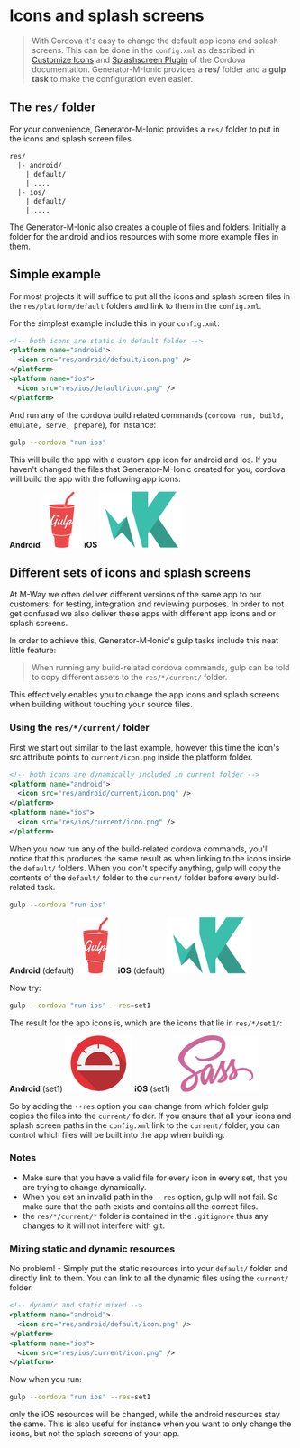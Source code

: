 # Icons and splash screens

> With Cordova it's easy to change the default app icons and splash screens. This can be done in the `config.xml` as described in [Customize Icons](http://cordova.apache.org/docs/en/latest/config_ref/images.html) and [Splashscreen Plugin](http://cordova.apache.org/docs/en/latest/cordova-plugin-splashscreen/index.html) of the Cordova documentation. Generator-M-Ionic provides a **res/** folder and a **gulp task** to make the configuration even easier.

## The `res/` folder
For your convenience, Generator-M-Ionic provides a `res/` folder to put in the icons and splash screen files.

```
res/
  |- android/
    | default/
    | ....
  |- ios/
    | default/
    | ....
```

The Generator-M-Ionic also creates a couple of files and folders. Initially a folder for the android and ios resources with some more example files in them.

## Simple example
For most projects it will suffice to put all the icons and splash screen files in the `res/platform/default` folders and link to them in the `config.xml`.

For the simplest example include this in your `config.xml`:

```xml
<!-- both icons are static in default folder -->
<platform name="android">
  <icon src="res/android/default/icon.png" />
</platform>
<platform name="ios">
  <icon src="res/ios/default/icon.png" />
</platform>
```
And run any of the cordova build related commands (`cordova run, build, emulate, serve, prepare`), for instance:

```sh
gulp --cordova "run ios"
```

This will build the app with a custom app icon for android and ios. If you haven't changed the files that Generator-M-Ionic created for you, cordova will build the app with the following app icons:

**Android**
<img height="100px" src="../../generators/app/templates/res/android/default/icon.png" />
**iOS**
<img height="100px" src="../../generators/app/templates/res/ios/default/icon.png" />


## Different sets of icons and splash screens
At M-Way we often deliver different versions of the same app to our customers: for testing, integration and reviewing purposes. In order to not get confused we also deliver these apps with different app icons and or splash screens.

In order to achieve this, Generator-M-Ionic's gulp tasks include this neat little feature:

> When running any build-related cordova commands, gulp can be told to copy different assets to the `res/*/current/` folder.

This effectively enables you to change the app icons and splash screens when building without touching your source files.

### Using the `res/*/current/` folder
First we start out similar to the last example, however this time the icon's src attribute points to `current/icon.png` inside the platform folder.

```xml
<!-- both icons are dynamically included in current folder -->
<platform name="android">
  <icon src="res/android/current/icon.png" />
</platform>
<platform name="ios">
  <icon src="res/ios/current/icon.png" />
</platform>
```

When you now run any of the build-related cordova commands, you'll notice that this produces the same result as when linking to the icons inside the `default/` folders. When you don't specify anything, gulp will copy the contents of the `default/` folder to the `current/` folder before every build-related task.
```sh
gulp --cordova "run ios"
```
**Android** (default)
<img height="100px" src="../../generators/app/templates/res/android/default/icon.png" />
**iOS** (default)
<img height="100px" src="../../generators/app/templates/res/ios/default/icon.png" />

Now try:
```sh
gulp --cordova "run ios" --res=set1
```

The result for the app icons is, which are the icons that lie in `res/*/set1/`:

**Android** (set1)
<img height="100px" src="../../generators/app/templates/res/android/set1/icon.png" />
**iOS** (set1)
<img height="100px" src="../../generators/app/templates/res/ios/set1/icon.png" />

So by adding the `--res` option you can change from which folder gulp copies the files into the `current/` folder. If you ensure that all your icons and splash screen paths in the `config.xml` link to the `current/` folder, you can control which files will be built into the app when building.

### Notes
- Make sure that you have a valid file for every icon in every set, that you are trying to change dynamically.
- When you set an invalid path in the `--res` option, gulp will not fail. So make sure that the path exists and contains all the correct files.
- the `res/*/current/*` folder is contained in the `.gitignore` thus any changes to it will not interfere with git.

### Mixing static and dynamic resources
No problem! - Simply put the static resources into your `default/` folder and directly link to them. You can link to all the dynamic files using the `current/` folder.

```xml
<!-- dynamic and static mixed -->
<platform name="android">
  <icon src="res/android/default/icon.png" />
</platform>
<platform name="ios">
  <icon src="res/ios/current/icon.png" />
</platform>
```

Now when you run:
```sh
gulp --cordova "run ios" --res=set1
```
only the iOS resources will be changed, while the android resources stay the same. This is also useful for instance when you want to only change the icons, but not the splash screens of your app.

